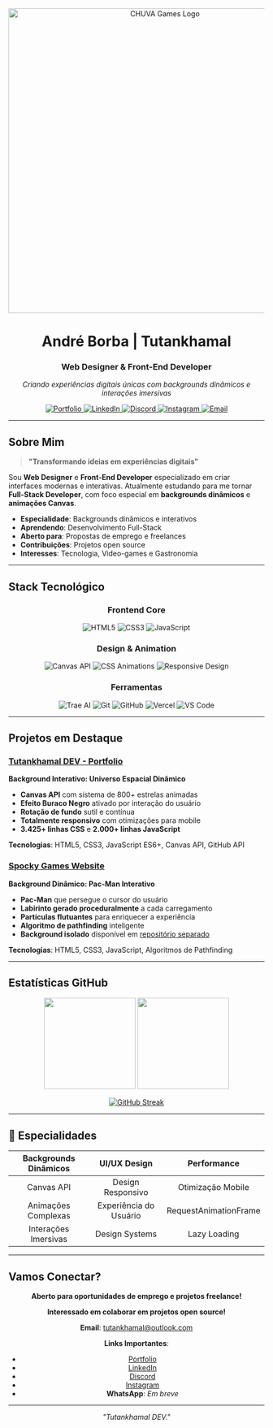 <div align="center">
  <img src="/meta_banner.gif" alt="CHUVA Games Logo" width="600">
  </div>
<div align="center">

# André Borba | Tutankhamal

### Web Designer & Front-End Developer

<p><em>Criando experiências digitais únicas com backgrounds dinâmicos e interações imersivas</em></p>

<p>
  <a href="https://tutankhamal.com" target="_blank">
    <img src="https://img.shields.io/badge/Portfolio-tutankhamal.com-6c17db?style=for-the-badge&logo=vercel&logoColor=white" alt="Portfolio" />
  </a>
  
  <a href="https://www.linkedin.com/in/tutankhamal/" target="_blank">
    <img src="https://img.shields.io/badge/LinkedIn-Tutankhamal-6c17db?style=for-the-badge&logo=linkedin&logoColor=white" alt="LinkedIn" />
  </a>
  
  <a href="https://discordapp.com/users/820522746622246963" target="_blank">
    <img src="https://img.shields.io/badge/Discord-Tutankhamal-6c17db?style=for-the-badge&logo=discord&logoColor=white" alt="Discord" />
  </a>

  <a href="https://instagram.com/Tutankhamal" target="_blank">
    <img src="https://img.shields.io/badge/Instagram-@Tutankhamal-6c17db?style=for-the-badge&logo=instagram&logoColor=white" alt="Instagram" />
  </a>

  <a href="mailto:tutankhamal@outlook.com" target="_blank">
    <img src="https://img.shields.io/badge/Email-tutankhamal@outlook.com-6c17db?style=for-the-badge&logo=microsoft-outlook&logoColor=white" alt="Email" />
  </a>
</p>

</div>


---

## Sobre Mim

> **"Transformando ideias em experiências digitais"**

Sou **Web Designer** e **Front-End Developer** especializado em criar interfaces modernas e interativas. Atualmente estudando para me tornar **Full-Stack Developer**, com foco especial em **backgrounds dinâmicos** e **animações Canvas**.

- **Especialidade**: Backgrounds dinâmicos e interativos
- **Aprendendo**: Desenvolvimento Full-Stack
- **Aberto para**: Propostas de emprego e freelances
- **Contribuições**: Projetos open source
- **Interesses**: Tecnologia, Video-games e Gastronomia

---

## Stack Tecnológico

<div align="center">

### Frontend Core
![HTML5](https://img.shields.io/badge/HTML5-E34F26?style=for-the-badge&logo=html5&logoColor=white)
![CSS3](https://img.shields.io/badge/CSS3-1572B6?style=for-the-badge&logo=css3&logoColor=white)
![JavaScript](https://img.shields.io/badge/JavaScript-F7DF1E?style=for-the-badge&logo=javascript&logoColor=black)

### Design & Animation
![Canvas API](https://img.shields.io/badge/Canvas_API-FF6B6B?style=for-the-badge&logo=html5&logoColor=white)
![CSS Animations](https://img.shields.io/badge/CSS_Animations-4ECDC4?style=for-the-badge&logo=css3&logoColor=white)
![Responsive Design](https://img.shields.io/badge/Responsive_Design-45B7D1?style=for-the-badge&logo=css3&logoColor=white)

### Ferramentas
![Trae AI](https://img.shields.io/badge/Trae_AI-6C17DB?style=for-the-badge&logo=artificial-intelligence&logoColor=white)
![Git](https://img.shields.io/badge/Git-F05032?style=for-the-badge&logo=git&logoColor=white)
![GitHub](https://img.shields.io/badge/GitHub-181717?style=for-the-badge&logo=github&logoColor=white)
![Vercel](https://img.shields.io/badge/Vercel-000000?style=for-the-badge&logo=vercel&logoColor=white)
![VS Code](https://img.shields.io/badge/VS_Code-007ACC?style=for-the-badge&logo=visual-studio-code&logoColor=white)

</div>

---

## Projetos em Destaque

### [Tutankhamal DEV - Portfolio](https://tutankhamal-dev.vercel.app)
**Background Interativo: Universo Espacial Dinâmico**

- **Canvas API** com sistema de 800+ estrelas animadas
- **Efeito Buraco Negro** ativado por interação do usuário
- **Rotação de fundo** sutil e contínua
- **Totalmente responsivo** com otimizações para mobile
- **3.425+ linhas CSS** e **2.000+ linhas JavaScript**

**Tecnologias**: HTML5, CSS3, JavaScript ES6+, Canvas API, GitHub API

### [Spocky Games Website](https://v4-spocky-games.vercel.app)
**Background Dinâmico: Pac-Man Interativo**

- **Pac-Man** que persegue o cursor do usuário
- **Labirinto gerado proceduralmente** a cada carregamento
- **Partículas flutuantes** para enriquecer a experiência
- **Algoritmo de pathfinding** inteligente
- **Background isolado** disponível em [repositório separado](https://github.com/Tutankhamal/Pac-Man_Dynamic_Background)

**Tecnologias**: HTML5, CSS3, JavaScript, Algoritmos de Pathfinding

---

## Estatísticas GitHub

<div align="center">

<img height="180em" src="https://github-readme-stats.vercel.app/api?username=Tutankhamal&show_icons=true&theme=tokyonight&include_all_commits=true&count_private=true&hide_border=true&bg_color=0d1117"/>
<img height="180em" src="https://github-readme-stats.vercel.app/api/top-langs/?username=Tutankhamal&layout=compact&langs_count=7&theme=tokyonight&hide_border=true&bg_color=0d1117"/>

</div>

<div align="center">

[![GitHub Streak](https://github-readme-streak-stats.herokuapp.com/?user=Tutankhamal&theme=tokyonight&hide_border=true&background=0d1117&stroke=00bfff&ring=00bfff&fire=00bfff&currStreakLabel=00bfff)](https://git.io/streak-stats)

</div>

---

## 🎯 Especialidades

<div align="center">

| **Backgrounds Dinâmicos** | **UI/UX Design** | **Performance** |
|:---:|:---:|:---:|
| Canvas API | Design Responsivo | Otimização Mobile |
| Animações Complexas | Experiência do Usuário | RequestAnimationFrame |
| Interações Imersivas | Design Systems | Lazy Loading |

</div>

---

## Vamos Conectar?

<div align="center">

**Aberto para oportunidades de emprego e projetos freelance!**

**Interessado em colaborar em projetos open source!**

**Email**: [tutankhamal@outlook.com](mailto:tutankhamal@outlook.com)

**Links Importantes**:
- [Portfolio](https://tutankhamal-dev.vercel.app)
- [LinkedIn](https://www.linkedin.com/in/tutankhamal/)
- [Discord](https://discordapp.com/users/820522746622246963)
- [Instagram](https://instagram.com/Tutankhamal)
- **WhatsApp**: *Em breve*

---

*"Tutankhamal DEV."* 

</div>
